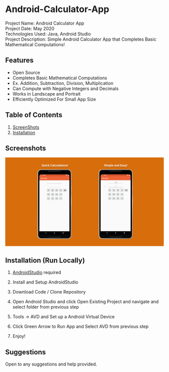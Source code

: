 # Android-Calculator-App
Project Name: Android Calculator App <br />
Project Date: May 2020 <br />
Technologies Used: Java, Android Studio <br />
Project Description: Simple Android Calculator App that Completes Basic Mathematical Computations!

## Features

* Open Source
* Completes Basic Mathematical Computations
* Ex. Addition, Subtraction, Division, Multiplication
* Can Compute with Negative Integers and Decimals
* Works in Landscape and Portrait
* Efficiently Optimized For Small App Size


## Table of Contents
1. [ScreenShots](#screenshots)
2. [Installation](#installation)

## Screenshots

![AppScreenShots Page](images/calculatorbg.png "Homepage")

## Installation (Run Locally)

1. [AndroidStudio](https://developer.android.com/studio) required

2. Install and Setup AndroidStudio

3. Download Code / Clone Repository

4. Open Android Studio and click Open Existing Project and navigate and select folder from previous step

5. Tools -> AVD and Set up a Android Virtual Device

6. Click Green Arrow to Run App and Select AVD from previous step

7. Enjoy!


## Suggestions
Open to any suggestions and help provided.
